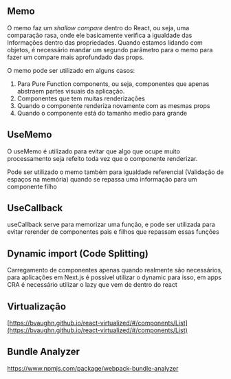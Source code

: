 ## Memo

O memo faz um *shallow compare* dentro do React, ou seja, uma comparação rasa, onde ele basicamente verifica a igualdade das Informações dentro das propriedades. Quando estamos lidando com objetos, é necessário mandar um segundo parâmetro para o memo para fazer um compare mais aprofundado das props. 

O memo pode ser utilizado em alguns casos:

1. Para Pure Function components, ou seja, componentes que apenas abstraem partes visuais da aplicação.
2. Componentes que tem muitas renderizações 
3. Quando o componente renderiza novamente com as mesmas props
4. Quando o componente está do tamanho medio para grande

## UseMemo

O useMemo é utilizado para evitar que algo que ocupe muito processamento seja refeito toda vez que o componente renderizar.

Pode ser utilizado o memo também para igualdade referencial (Validação de espaços na memória) quando se repassa uma informação para um componente filho

## UseCallback

useCallback serve para memorizar uma função, e pode ser utilizada para evitar rerender de componentes pais e filhos que repassam essas funções

## Dynamic import (Code Splitting)

Carregamento de componentes apenas quando realmente são necessários, para aplicações em Next.js é possível utilizar o dynamic para isso, em apps CRA é necessário utilizar o lazy que vem de dentro do react 

## Virtualização

[https://bvaughn.github.io/react-virtualized/#/components/List](https://bvaughn.github.io/react-virtualized/#/components/List)

## Bundle Analyzer

https://www.npmjs.com/package/webpack-bundle-analyzer
